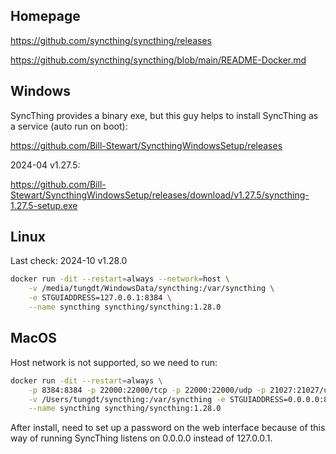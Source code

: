 ## Homepage

https://github.com/syncthing/syncthing/releases

https://github.com/syncthing/syncthing/blob/main/README-Docker.md

## Windows

SyncThing provides a binary exe,
but this guy helps to install SyncThing as a service (auto run on boot):

https://github.com/Bill-Stewart/SyncthingWindowsSetup/releases

2024-04 v1.27.5:

https://github.com/Bill-Stewart/SyncthingWindowsSetup/releases/download/v1.27.5/syncthing-1.27.5-setup.exe

## Linux

Last check: 2024-10 v1.28.0

```bash
docker run -dit --restart=always --network=host \
    -v /media/tungdt/WindowsData/syncthing:/var/syncthing \
    -e STGUIADDRESS=127.0.0.1:8384 \
    --name syncthing syncthing/syncthing:1.28.0
```

## MacOS

Host network is not supported, so we need to run:

```bash
docker run -dit --restart=always \
    -p 8384:8384 -p 22000:22000/tcp -p 22000:22000/udp -p 21027:21027/udp \
    -v /Users/tungdt/syncthing:/var/syncthing -e STGUIADDRESS=0.0.0.0:8384 \
    --name syncthing syncthing/syncthing:1.28.0
```

After install, need to set up a password on the web interface because of
this way of running SyncThing listens on 0.0.0.0 instead of 127.0.0.1.
